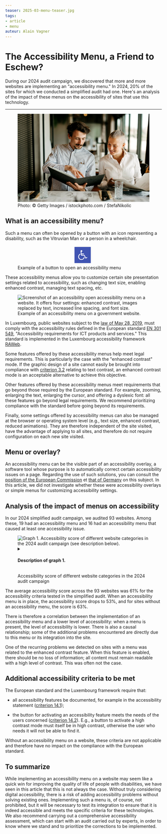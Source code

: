 ```yaml
---
teaser: 2025-03-menu-teaser.jpg
tags:
- article
- menu
auteur: Alain Vagner
---
```

<script type="module" src="../../fr/news/2025-03-18-menus.js"></script>
<hgroup>
 <h1>The Accessibility Menu, a Friend to Eschew?</h1> 
 <p>During our 2024 audit campaign, we discovered that more and more websites are implementing an "accessibility menu." In 2024, 20% of the sites for which we conducted a simplified audit had one. Here's an analysis of the impact of these menus on the accessibility of sites that use this technology.</p>
</hgroup>
<hr>

<figure role="group" aria-label="Photo: © Getty Images / istockphoto.com / StefaNikolic" class="pic"> <img src="../../fr/news/img/2025-03-menu.jpg" alt="Illustrative photo of two people reading the menu in a restaurant"> <figcaption>Photo: © Getty Images / istockphoto.com / StefaNikolic</figcaption>
</figure>

## What is an accessibility menu?

Such a menu can often be opened by a button with an icon representing a disability, such as the Vitruvian Man or a person in a wheelchair.

<figure role="group" aria-label="Example of a button to open an accessibility menu" class="pic"> <img src="../../fr/news/img/2025-03-bouton-menu.png" alt="screenshot of an accessibility menu: a button with an icon of a wheelchair" style="width: initial; margin-left: auto; margin-right:auto; display:block"> <figcaption>Example of a button to open an accessibility menu</figcaption>
</figure>

These accessibility menus allow you to customize certain site presentation settings related to accessibility, such as changing text size, enabling enhanced contrast, managing text spacing, etc.

<figure role="group" aria-label="Example of an accessibility menu on a government website." class="pic"> <img src="../../../../content/en/news/img/2025-03-menu-ouvert.png" alt="Screenshot of an accessibility open accessibility menu on a website. It offers four settings: enhanced contrast, images replaced by text, increased line spacing, and font size."> <figcaption>Example of an accessibility menu on a government website.</figcaption>
</figure>

In Luxembourg, public websites subject to the [law of May 28, 2019](https://legilux.public.lu/eli/etat/leg/loi/2019/05/28/a373/jo), must comply with the accessibility rules defined in the European standard [EN 301 549](https://www.etsi.org/deliver/etsi_en/301500_301599/301549/03.02.01_60/en_301549v030201p.pdf), "Accessibility requirements for ICT products and services." This standard is implemented in the Luxembourg accessibility framework [RAWeb](/en/raweb1/index).

Some features offered by these accessibility menus help meet legal requirements. This is particularly the case with the "enhanced contrast" mode. If the graphic design of a site cannot easily be brought into compliance with [criterion 3.2](/en/raweb1/criteres.html#crit-3-2) relating to text contrast, an enhanced contrast mode is an acceptable alternative to achieve this objective.

Other features offered by these accessibility menus meet requirements that go beyond those required by the European standard. For example, zooming, enlarging the text, enlarging the cursor, and offering a dyslexic font: all these features go beyond legal requirements. We recommend prioritizing compliance with the standard before going beyond its requirements.

Finally, some settings offered by accessibility menus can also be managed at the browser or operating system level (e.g., text size, enhanced contrast, reduced animations). They are therefore independent of the site visited, have the advantage of applying to all sites, and therefore do not require configuration on each new site visited.

<aside class="contextbox">
<h2>Menu or overlay?</h2>
<p>An accessibility menu can be the visible part of an accessibility overlay, a software tool whose purpose is to automatically correct certain accessibility issues on a page. Regarding the use of such solutions, you can consult the <a href="https://digital-strategy.ec.europa.eu/en/policies/web-accessibility#:~:text=Accessibility%20overlays">position of the European Commission</a> et <a href="https://www.bfit-bund.de/DE/Publikation/einschaetzung-overlaytools.html">that of Germany</a> on this subject. In this article, we did not investigate whether these were accessibility overlays or simple menus for customizing accessibility settings.</p>
</aside>

## Analysis of the impact of menus on accessibility

In our 2024 simplified audit campaign, we audited 93 websites. Among these, 19 had an accessibility menu and 16 had an accessibility menu that caused at least one accessibility issue.

<figure class="chart">
    <div id="menu_compliance">
        <img src="../../../../content/en/news/img/2025-03-menu-chart.svg" alt="Graph 1. Accessibility score of different website categories in the 2024 audit campaign (see description below).">
    </div>
    <details>
        <summary><h4>Description of graph 1.</h4></summary>
        <div>
            <div class="highcharts-data-table"></div>
        </div>
        <p>This column chart shows the average accessibility scores for all sites (overall, 61%), sites with an accessibility menu (53%), and sites without an accessibility menu (63%), across the 93 public sites targeted for simplified audits in 2024.</p>
    </details>
    <p class="chart-legend">Accessibility score of different website categories in the 2024 audit campaign</p>
</figure>

The average accessibility score across the 93 websites was 61% for the accessibility criteria tested in the simplified audit. When an accessibility menu is in place, the accessibility score drops to 53%, and for sites without an accessibility menu, the score is 63%.

There is therefore a correlation between the implementation of an accessibility menu and a lower level of accessibility: when a menu is present, the level of accessibility is lower. There is also a causal relationship; some of the additional problems encountered are directly due to this menu or its integration into the site.

One of the recurring problems we detected on sites with a menu was related to the enhanced contrast feature. When this feature is enabled, there should be no loss of information; all content must remain readable with a high level of contrast. This was often not the case.

## Additional accessibility criteria to be met

The European standard and the Luxembourg framework require that:

<ul>
<li><p>all accessibility features be documented, for example in the accessibility statement (<a href="/en/raweb1/criteres.html#crit-14-1">criterion 14.1</a>); </p></li>
<li><p>the button for activating an accessibility feature meets the needs of the users concerned (<a href="/en/raweb1/criteres.html#crit-14-2">criterion 14.2</a>). E.g., a button to activate a high contrast mode must itself be in high contrast, otherwise the user who needs it will not be able to find it.</p></li>
</ul>

Without an accessibility menu on a website, these criteria are not applicable and therefore have no impact on the compliance with the European standard.

## To summarize

While implementing an accessibility menu on a website may seem like a quick win for improving the quality of life of people with disabilities, we have seen in this article that this is not always the case. Without truly considering digital accessibility, there is a risk of adding accessibility problems without solving existing ones. Implementing such a menu is, of course, not prohibited, but it will be necessary to test its integration to ensure that it is indeed accessible and meets the specific criteria for these technologies. We also recommend carrying out a comprehensive accessibility assessment, which can start with an audit carried out by experts, in order to know where we stand and to prioritize the corrections to be implemented.
